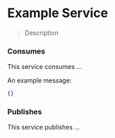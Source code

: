 # Example Service

>Description

### Consumes

This service consumes ...

An example message:

```json
{}
```

### Publishes

This service publishes ...
